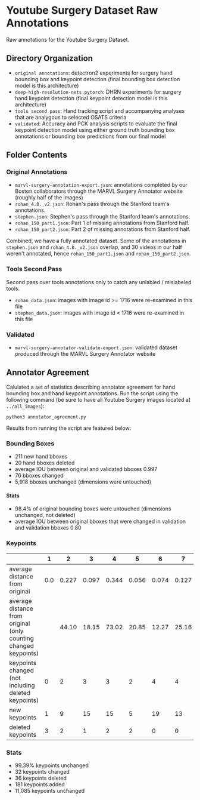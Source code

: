 # Youtube Surgery Dataset Raw Annotations
Raw annotations for the Youtube Surgery Dataset.

## Directory Organization

* `original annotations`: detectron2 experiments for surgery hand bounding box and keypoint detection (final bounding box detection model is this architecture)
* `deep-high-resolution-nets.pytorch`: DHRN experiments for surgery hand keypoint detection (final keypoint detection model is this architecture)
* `tools second pass`: Hand tracking script and accompanying analyses that are analygous to selected OSATS criteria
* `validated`: Accuracy and PCK analysis scripts to evaluate the final keypoint detection model using either ground truth bounding box annotations or bounding box predictions from our final model

## Folder Contents

### Original Annotations
* `marvl-surgery-annotation-export.json`: annotations completed by our Boston collaborators through the MARVL Surgery Annotator website (roughly half of the images)
* `rohan_4.8._v2.json`: Rohan's pass through the Stanford team's annotations.
* `stephen.json`: Stephen's pass through the Stanford team's annotations.
* `rohan_150_part1.json`: Part 1 of missing annotations from Stanford half. 
* `rohan_150_part2.json`: Part 2 of missing annotations from Stanford half.

Combined, we have a fully annotated dataset. Some of the annotations in `stephen.json` and `rohan_4.8._v2.json` overlap, and 30 videos in our half weren't annotated, hence `rohan_150_part1.json` and `rohan_150_part2.json`.

### Tools Second Pass
Second pass over tools annotations only to catch any unlabled / mislabeled tools. 

* `rohan_data.json`: images with image id >= 1716 were re-examined in this file
* `stephen_data.json`: images with image id < 1716 were re-examined in this file

### Validated

* `marvl-surgery-annotator-validate-export.json`: validated dataset produced through the MARVL Surgery Annotator website


## Annotator Agreement
Calulated a set of statistics describing annotator agreement for hand bounding box and hand keypoint annotations. Run the script using the following command (be sure to have all Youtube Surgery images located at `../all_images`):

```
python3 annotator_agreement.py
```

Results from running the script are featured below:

### Bounding Boxes

* 211 new hand bboxes
* 20 hand bboxes deleted
* average IOU between original and validated bboxes 0.997
* 76 bboxes changed
* 5,918 bboxes unchanged (dimensions were untouched)

#### Stats
* 98.4% of original bounding boxes were untouched (dimensions unchanged, not deleted)
* average IOU between original bboxes that were changed in validation and validation bboxes 0.80


### Keypoints

|                                                                  | 1   | 2     | 3     | 4     | 5     | 6     | 7     | 8     | 9     | 10    | 11  | 12    | 13    | 14    | 15  | 16  | 17    | 18  | 19  | 20  | 21  |
|------------------------------------------------------------------|-----|-------|-------|-------|-------|-------|-------|-------|-------|-------|-----|-------|-------|-------|-----|-----|-------|-----|-----|-----|-----|
| average distance from original                                   | 0.0 | 0.227 | 0.097 | 0.344 | 0.056 | 0.074 | 0.127 | 0.108 | 0.062 | 0.164 | 0.0 | 0.087 | 0.143 | 0.009 | 0.0 | 0.0 | 0.020 | 0.0 | 0.0 | 0.0 | 0.0 |
| average distance from original (only counting changed keypoints) |     | 44.10 | 18.15 | 73.02 | 20.85 | 12.27 | 25.16 | 28.57 | 18.44 | 29.26 |     | 52.32 | 47.39 | 4.04  |     |     | 8.93  |     |     |     |     |
| keypoints changed (not including deleted keypoints)              | 0   | 2     | 3     | 3     | 2     | 4     | 4     | 3     | 3     | 3     | 0   | 1     | 2     | 1     | 0   | 0   | 1     | 0   | 0   | 0   | 0   |
| new keypoints                                                    | 1   | 9     | 15    | 15    | 5     | 19    | 13    | 17    | 7     | 15    | 6   | 9     | 6     | 12    | 8   | 8   | 3     | 5   | 6   | 2   | 0   |
| deleted keypoints                                                | 3   | 2     | 1     | 2     | 2     | 0     | 0     | 1     | 1     | 1     | 3   | 1     | 2     | 3     | 2   | 2   | 1     | 3   | 2   | 2   | 2   |

### Stats
* 99.39% keypoints unchanged 
* 32 keypoints changed
* 36 keypoints deleted
* 181 keypoints added
* 11,085 keypoints unchanged



